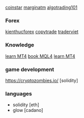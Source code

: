 [coinstar](https://coinstar.vn/)
[marginatm](https://marginatm.com/)
[algotrading101](algotrading101.com)

### Forex
[kienthucforex](https://kienthucforex.com/)
[copytrade](https://www.mql5.com/)
[traderviet](https://traderviet.com/t/robot-forex-phat-hien-pinbar-cuc-chat-hoan-toan-free.49705/)

### Knowledge
[learn MT4](https://quivofx.com/school/learn-mql4/)
[book MQL4](https://book.mql4.com/)
[learn MT4](https://www.udemy.com/course/learn-mql4/)

### game development
https://cryptozombies.io/ [solidity]


### languages
- solidity [eth]
- glow [cadano]